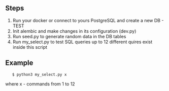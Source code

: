 ## Steps
1. Run your docker or connect to yours PostgreSQL and create a new DB - TEST
2. Init alembic and make changes in its configuration (dev.py)
3. Run seed.py to generate random data in the DB tables
4. Run my_select.py to test SQL queries up to 12 different quires  exist inside this script
## Example
```commandline
   $ python3 my_select.py x
```
where x - commands from 1 to 12